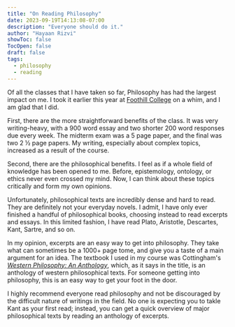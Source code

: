 ```yaml
---
title: "On Reading Philosophy"
date: 2023-09-19T14:13:08-07:00
description: "Everyone should do it."
author: "Hayaan Rizvi"
showToc: false
TocOpen: false
draft: false
tags:
  - philosophy
  - reading
---
```


Of all the classes that I have taken so far, Philosophy has had the largest impact on me. I took it earlier this year at [Foothill College](https://foothill.edu) on a whim, and I am glad that I did.

First, there are the more straightforward benefits of the class. It was very writing-heavy, with a 900 word essay and two shorter 200 word responses due every week. The midterm exam was a 5 page paper, and the final was two 2 ½ page papers. My writing, especially about complex topics, increased as a result of the course.

Second, there are the philosophical benefits. I feel as if a whole field of knowledge has been opened to me. Before, epistemology, ontology, or ethics never even crossed my mind. Now, I can think about these topics critically and form my own opinions.

Unfortunately, philosophical texts are incredibly dense and hard to read. They are definitely not your everyday novels. I admit, I have only ever finished a handful of philosophical books, choosing instead to read excerpts and essays. In this limited fashion, I have read Plato, Aristotle, Descartes, Kant, Sartre, and so on.

In my opinion, excerpts are an easy way to get into philosophy. They take what can sometimes be a 1000+ page tome, and give you a taste of a main argument for an idea. The textbook I used in my course was Cottingham's [_Western Philosophy: An Anthology_](https://www.wiley.com/en-us/Western+Philosophy%3A+An+Anthology%2C+2nd+Edition-p-9781405124775), which, as it says in the title, is an anthology of western philosophical texts. For someone getting into philosophy, this is an easy way to get your foot in the door.

I highly recommend everyone read philosophy and not be discouraged by the difficult nature of writings in the field. No one is expecting you to takle Kant as your first read; instead, you can get a quick overview of major philosophical texts by reading an anthology of excerpts.
